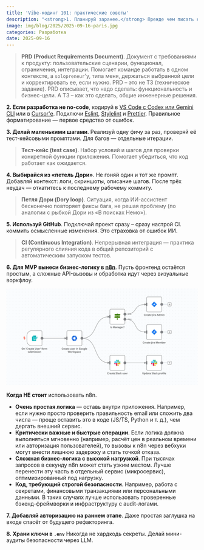 ```yaml
---
title: 'Vibe-кодинг 101: практические советы'
description: "<strong>1. Планируй заранее.</strong> Прежде чем писать код — обсуди идею с LLM, оформи краткий PRD в `requirements.md` и согласуй первый промпт."
image: img/blog/2025/2025-09-16-paris.jpg
categories: Разработка
date: 2025-09-16
---
```


> **PRD (Product Requirements Document)**. Документ с требованиями к продукту: пользовательские сценарии, функционал, ограничения, интеграции. Помогает команде работать в одном контексте, а `solopreneur`'у, типа меня, держаться выбранной цели и корректировать ее, если нужно. PRD – это не ТЗ (техническое задание). PRD описывает, что надо сделать: функциональность и бизнес-цели. А ТЗ – как это сделать, общие инженерные решения.

**2. Если разработка не no-code**, кодируй в [VS Code c Codex или Gemini CLI](/ru/blog/2025/gemini-chatgpt-vs-code-copilot) или в [Cursor'е](/ru/blog/2024/cursor). Подключи [Eslint](https://eslint.org/), [Stylelint](https://stylelint.io/) и [Prettier](https://prettier.io/). Правильное форматирование — первое средство от ошибок.

**3. Делай маленькими шагами**. Реализуй одну фичу за раз, проверяй её тест-кейсовыми промптами. Для багов — отдельные итерации.

> **Тест-кейс (test case)**. Набор условий и шагов для проверки конкретной функции приложения. Помогает убедиться, что код работает как ожидается.

**4. Выбирайся из «петель Дори»**. Не гоняй один и тот же промпт. Добавляй контекст: логи, скриншоты, описание шагов. После трёх неудач — откатитесь к последнему рабочему коммиту.

> **Петля Дори (Dory loop)**. Ситуация, когда ИИ-ассистент бесконечно повторяет фиксы бага, не решая проблему (по аналогии с рыбкой Дори из «В поисках Немо»).

**5. Используй GitHub**. Подключай проект сразу – сразу настрой CI. коммить осмысленные изменения. Это страховка от ошибок ИИ.

> **CI (Continuous Integration)**. Непрерывная интеграция — практика регулярного слияния кода в общий репозиторий с автоматическим запуском тестов.

**6. Для MVP вынеси бизнес-логику в [n8n](https://n8n.io/)**. Пусть фронтенд остаётся простым, а сложные API-вызовы и обработка идут через визуальные воркфлоу.

![n8n – произносится, как «нейтан»](/assets/img/blog/2025/09-16-n8n.webp)

**Когда НЕ стоит** использовать n8n.

- **Очень простая логика** — оставь внутри приложения. Например, если нужно просто проверить правильность email или сложить два числа — проще оставить это в коде (JS/TS, Python и т. д.), чем дергать внешний сервис.
- **Критически важные и быстрые операции**. Если логика должна выполняться мгновенно (например, расчёт цен в реальном времени или авторизация пользователей), то вызовы к n8n через вебхуки могут внести лишнюю задержку и стать точкой отказа.
- **Сложная бизнес-логика с высокой нагрузкой**. При тысячах запросов в секунду n8n может стать узким местом. Лучше перенести эту часть в отдельный сервис (микросервис), оптимизированный под нагрузку.
- **Код, требующий строгой безопасности**. Например, работа с секретами, финансовыми транзакциями или персональными данными. В таких случаях лучше использовать проверенные бэкенд-фреймворки и инфраструктуру с audit-логами.

**7. Добавляй авторизацию на раннем этапе**. Даже простая заглушка на входе спасёт от будущего рефакторинга.

**8. Храни ключи в `.env`** Никогда не хардкодь секреты. Делай мини-аудиты безопасности через LLM.
